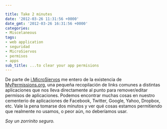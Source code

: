 ```yaml
---

title: Take 2 minutes
date: '2012-03-26 11:31:56 +0000'
date_gmt: '2012-03-26 16:31:56 +0000'
categories:
- Miscelaneous
tags:
- web application
- seguridad
- MicroSiervos
- permisos
- apps
sub_title: ...to clear your app permisions
---
```


De parte de [i.MicroSiervos](http://i.microsiervos.com/) me entero de la existencia de [MyPermissions.org](http://mypermissions.org/), una pequeña recopilación de links comunes a distintas aplicaciones que nos lleva directamente al punto para remover/editar permisos de aplicaciones. Podemos encontrar muchas cosas en nuestro cementerio de aplicaciones de Facebook, Twitter, Google, Yahoo, Dropbox, etc. Vale la pena tomarse dos minutos y ver qué cosas estamos permitiendo que realmente no usamos, o peor aún, no deberíamos usar.

_Soy un zorrinito seguro._
